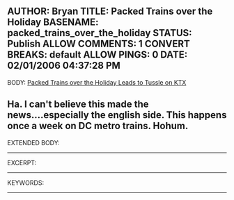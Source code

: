 AUTHOR: Bryan
TITLE: Packed Trains over the Holiday
BASENAME: packed_trains_over_the_holiday
STATUS: Publish
ALLOW COMMENTS: 1
CONVERT BREAKS: __default__
ALLOW PINGS: 0
DATE: 02/01/2006 04:37:28 PM
-----
BODY:
<a title="Digital Chosunilbo (English Edition) : Daily News in English About Korea" href="http://english.chosun.com/w21data/html/news/200601/200601310026.html">Packed Trains over the Holiday Leads to Tussle on KTX</a>

Ha. I can't believe this made the news....especially the english side. This happens once a week on DC metro trains. Hohum.
-----
EXTENDED BODY:

-----
EXCERPT:

-----
KEYWORDS:

-----


